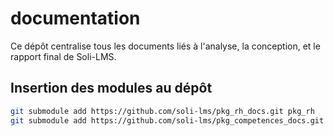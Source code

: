 # documentation

Ce dépôt centralise tous les documents liés à l'analyse, la conception, et le rapport final de Soli-LMS.

## Insertion des modules au dépôt

````bash
git submodule add https://github.com/soli-lms/pkg_rh_docs.git pkg_rh
git submodule add https://github.com/soli-lms/pkg_competences_docs.git pkg_competences
````